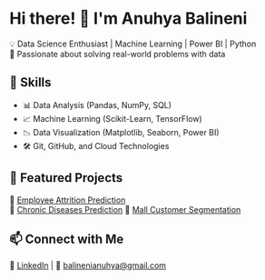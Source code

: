 # Hi there! 👋 I'm Anuhya Balineni
💡 Data Science Enthusiast | Machine Learning | Power BI | Python  
🎯 Passionate about solving real-world problems with data  

## 🚀 Skills  
- 📊 Data Analysis (Pandas, NumPy, SQL)  
- 📈 Machine Learning (Scikit-Learn, TensorFlow)  
- 📉 Data Visualization (Matplotlib, Seaborn, Power BI)  
- 🛠️ Git, GitHub, and Cloud Technologies  

## 📌 Featured Projects  
🔹 [Employee Attrition Prediction](https://github.com/balinenianuhya/employee-attrition)  
🔹 [Chronic Diseases Prediction](https://github.com/balinenianuhya/chronic-diseases)
🔹 [Mall Customer Segmentation](https://github.com/balinenianuhya/mall-customer)

## 📫 Connect with Me  
🔗 [LinkedIn](https://www.linkedin.com/in/anuhya-balineni-870516208/) | 📧 balinenianuhya@gmail.com  



<!--
**balinenianuhya/balinenianuhya** is a ✨ _special_ ✨ repository because its `README.md` (this file) appears on your GitHub profile.

Here are some ideas to get you started:

- 🔭 I’m currently working on ...
- 🌱 I’m currently learning ...
- 👯 I’m looking to collaborate on ...
- 🤔 I’m looking for help with ...
- 💬 Ask me about ...
- 📫 How to reach me: ...
- 😄 Pronouns: ...
- ⚡ Fun fact: ...
-->
